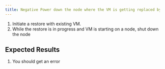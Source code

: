 ```yaml
---
title: Negative Power down the node where the VM is getting replaced by the restore
---
```

1. Initiate a restore with existing VM.
1. While the restore is in progress and VM is starting on a node, shut down the node

## Expected Results
1. You should get an error